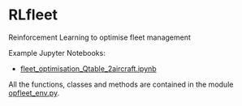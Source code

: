 # RLfleet
 Reinforcement Learning to optimise fleet management

Example Jupyter Notebooks:
- [fleet_optimisation_Qtable_2aircraft.ipynb](./fleet_optimisation_Qtable_2aircraft.ipynb)

All the functions, classes and methods are contained in the module [opfleet_env.py](./opfleet_env.py).
